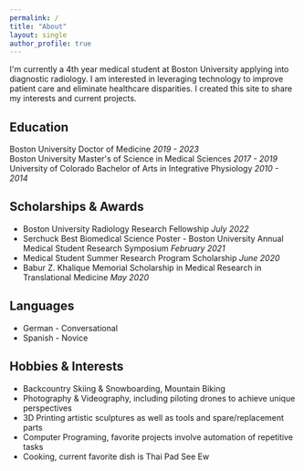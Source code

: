 ```yaml
---
permalink: /
title: "About"
layout: single
author_profile: true
---
```

I'm currently a 4th year medical student at Boston University applying into diagnostic radiology. I am interested in leveraging technology to improve patient care and eliminate healthcare disparities. I created this site to share my interests and current projects.

## Education
Boston University Doctor of Medicine _2019 - 2023_  
Boston University Master's of Science in Medical Sciences _2017 - 2019_    
University of Colorado Bachelor of Arts in Integrative Physiology _2010 - 2014_  

## Scholarships & Awards
* Boston University Radiology Research Fellowship _July 2022_  
* Serchuck Best Biomedical Science Poster - Boston University Annual Medical Student Research Symposium _February 2021_  
* Medical Student Summer Research Program Scholarship _June 2020_  
* Babur Z. Khalique Memorial Scholarship in Medical Research in Translational Medicine _May 2020_  

## Languages
* German - Conversational
* Spanish - Novice

## Hobbies & Interests
* Backcountry Skiing & Snowboarding, Mountain Biking
* Photography & Videography, including piloting drones to achieve unique perspectives
* 3D Printing artistic sculptures as well as tools and spare/replacement parts
* Computer Programing, favorite projects involve automation of repetitive tasks
* Cooking, current favorite dish is Thai Pad See Ew

